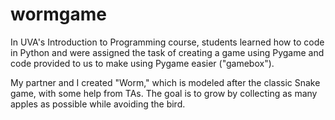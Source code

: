 # wormgame

In UVA's Introduction to Programming course, students learned how to code in Python and were assigned the task of creating a game using Pygame and code provided to us to make using Pygame easier ("gamebox"). 

My partner and I created "Worm," which is modeled after the classic Snake game, with some help from TAs. The goal is to grow by collecting as many apples as possible while avoiding the bird.
